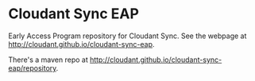 # Cloudant Sync EAP

Early Access Program repository for Cloudant Sync. See the webpage at http://cloudant.github.io/cloudant-sync-eap.

There's a maven repo at http://cloudant.github.io/cloudant-sync-eap/repository.

